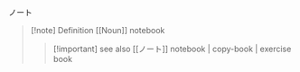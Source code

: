 ノート
>[!note] Definition
>[[Noun]]
> notebook
> > [!important] see also
> > [[ノート]]
> > notebook | copy-book | exercise book
